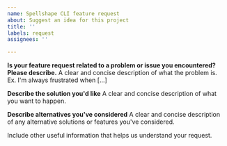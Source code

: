 ```yaml
---
name: Spellshape CLI feature request
about: Suggest an idea for this project
title: ''
labels: request
assignees: ''

---
```


**Is your feature request related to a problem or issue you encountered? Please describe.**
A clear and concise description of what the problem is. Ex. I'm always frustrated when [...]

**Describe the solution you'd like**
A clear and concise description of what you want to happen.

**Describe alternatives you've considered**
A clear and concise description of any alternative solutions or features you've considered.

Include other useful information that helps us understand your request.

